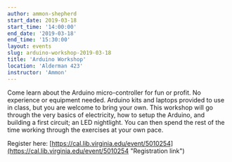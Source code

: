 ```yaml
---
author: ammon-shepherd
start_date: 2019-03-18
start_time: '14:00:00'
end_date: '2019-03-18'
end_time: '15:30:00'
layout: events
slug: arduino-workshop-2019-03-18
title: 'Arduino Workshop'
location: 'Alderman 423'
instructor: 'Ammon'
---
```

Come learn about the Arduino micro-controller for fun or profit. No experience or equipment needed. Arduino kits and laptops provided to use in class, but you are welcome to bring your own. This workshop will go through the very basics of electricity, how to setup the Arduino, and building a first circuit; an LED nightlight. You can then spend the rest of the time working through the exercises at your own pace.

Register here: [https://cal.lib.virginia.edu/event/5010254](https://cal.lib.virginia.edu/event/5010254 "Registration link")
